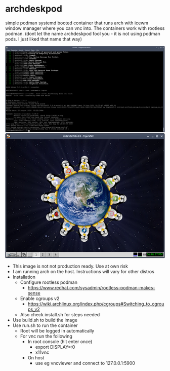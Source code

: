 # archdeskpod

simple podman systemd booted container that runs arch with icewm window manager where you can vnc into. The containers work with rootless podman.
(dont let the name archdeskpod fool you - it is not using podman pods. I just liked that name that way)

![Login](https://github.com/saschalippert/archdeskpod/blob/master/login.png)
![VNC](https://github.com/saschalippert/archdeskpod/blob/master/vncviewer.png)

- This image is not not production ready. Use at own risk
- I am running arch on the host. Instructions will vary for other distros
- Installation
    - Configure rootless podman
        - https://www.redhat.com/sysadmin/rootless-podman-makes-sense
    - Enable cgroups v2
        - https://wiki.archlinux.org/index.php/cgroups#Switching_to_cgroups_v2
    - Also check install.sh for steps needed
- Use build.sh to build the image
- Use run.sh to run the container
    - Root will be logged in automatically
    - For vnc run the following
        - In root console (hit enter once)
            - export DISPLAY=:0
            - x11vnc
        - On host
            - use eg vncviewer and connect to 127.0.0.1:5900
